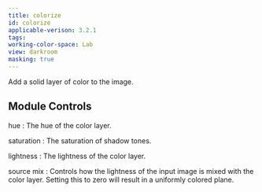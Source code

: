 ```yaml
---
title: colorize
id: colorize
applicable-verison: 3.2.1
tags: 
working-color-space: Lab 
view: darkroom
masking: true
---
```


Add a solid layer of color to the image.

## Module Controls

hue
: The hue of the color layer.

saturation
: The saturation of shadow tones.

lightness
: The lightness of the color layer.

source mix
: Controls how the lightness of the input image is mixed with the color layer. Setting this to zero will result in a uniformly colored plane.